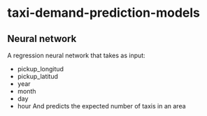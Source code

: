 # taxi-demand-prediction-models

## Neural network
A regression neural network that takes as input:
- pickup_longitud
- pickup_latitud
- year
- month
- day
- hour
And predicts the expected number of taxis in an area